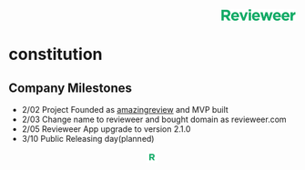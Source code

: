<div align="right">
    <img height='20px' src='https://raw.githubusercontent.com/revieweer/branding/master/logos/revieweer-long.png'/>
</div>

# constitution

## Company Milestones
- 2/02 Project Founded as [amazingreview](http://amazingandyyy.com/amazingandyreview-beta) and MVP built
- 2/03 Change name to revieweer and bought domain as revieweer.com
- 2/05 Revieweer App upgrade to version 2.1.0
- 3/10 Public Releasing day(planned)

<div align="center">
    <img height='20px' src='https://raw.githubusercontent.com/revieweer/branding/master/logos/revieweer-r-144.png'/>
</div>
